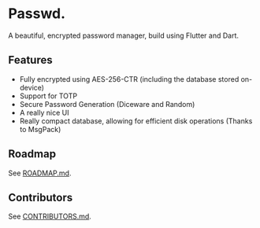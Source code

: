 # Passwd.

A beautiful, encrypted password manager, build using Flutter and Dart.

## Features

- Fully encrypted using AES-256-CTR (including the database stored on-device)
- Support for TOTP
- Secure Password Generation (Diceware and Random)
- A really nice UI
- Really compact database, allowing for efficient disk operations (Thanks to MsgPack)

## Roadmap

See [ROADMAP.md](./ROADMAP.md).

## Contributors

See [CONTRIBUTORS.md](./CONTRIBUTORS.md).
